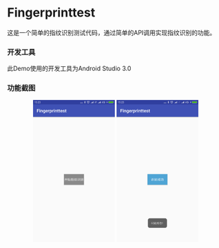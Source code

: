 # Fingerprinttest
这是一个简单的指纹识别测试代码，通过简单的API调用实现指纹识别的功能。



### 开发工具

此Demo使用的开发工具为Android Studio 3.0



### 功能截图

<div align="center">
<img src="S1.png" height="330" width="190">

<img src="S2.png" height="330" width="190 ">



 </div>